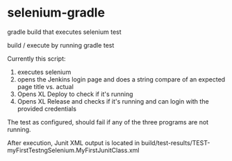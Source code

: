 # selenium-gradle
gradle build that executes selenium test

build / execute by running 
gradle test

Currently this script:

1. executes selenium
2. opens the Jenkins login page and does a string compare of an expected page title vs. actual
3. Opens XL Deploy to check if it's running
4. Opens XL Release and checks if it's running and can login with the provided credentials

The test as configured, should fail if any of the three programs are not running.

After execution, Junit XML output is located in build/test-results/TEST-myFirstTestngSelenium.MyFirstJunitClass.xml
